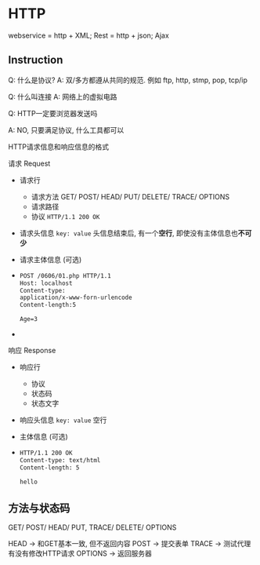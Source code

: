 # HTTP

webservice = http + XML; Rest = http + json;
Ajax

## Instruction

Q: 什么是协议?
A: 双/多方都遵从共同的规范. 例如 ftp, http, stmp, pop, tcp/ip

Q: 什么叫连接
A: 网络上的虚拟电路

Q: HTTP一定要浏览器发送吗

A: NO, 只要满足协议, 什么工具都可以



HTTP请求信息和响应信息的格式

请求 Request

- 请求行
  - 请求方法
    GET/ POST/ HEAD/ PUT/ DELETE/ TRACE/ OPTIONS
  - 请求路径
  - 协议
    `HTTP/1.1 200 OK`
  
- 请求头信息
  `key: value`
  头信息结束后, 有一个**空行**, 即使没有主体信息也**不可少**

- 请求主体信息 (可选)

- ```html
  POST /0606/01.php HTTP/1.1
  Host: localhost
  Content-type:
  application/x-www-forn-urlencode
  Content-length:5
  
  Age=3
  ```

- 

响应 Response

- 响应行
  - 协议
  - 状态码
  - 状态文字
- 响应头信息
  `key: value`
  空行
- 主体信息 (可选)

- ```html
  HTTP/1.1 200 OK
  Content-type: text/html
  Content-length: 5
  
  hello
  ```

## 方法与状态码

GET/ POST/ HEAD/ PUT, TRACE/ DELETE/ OPTIONS

HEAD -> 和GET基本一致, 但不返回内容
POST -> 提交表单
TRACE -> 测试代理有没有修改HTTP请求
OPTIONS -> 返回服务器